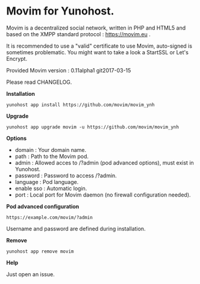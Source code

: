 Movim for Yunohost.
==========

Movim is a decentralized social network, written in PHP and HTML5 and based on the XMPP standard protocol : https://movim.eu .

It is recommended to use a "valid" certificate to use Movim, auto-signed is sometimes problematic. You might want to take a look a StartSSL or Let's Encrypt.

Provided Movim version : 0.11alpha1 git2017-03-15

Please read CHANGELOG.

**Installation**

    yunohost app install https://github.com/movim/movim_ynh

**Upgrade**

    yunohost app upgrade movim -u https://github.com/movim/movim_ynh

**Options**

* domain : Your domain name.
* path : Path to the Movim pod.
* admin : Allowed acces to /?admin (pod advanced options), must exist in Yunohost.
* password : Password to access /?admin.
* language : Pod language.
* enable sso : Automatic login.
* port : Local port for Movim daemon (no firewall configuration needed).

**Pod advanced configuration**

    https://example.com/movim/?admin

Username and password are defined during installation.

**Remove**

    yunohost app remove movim

**Help**

Just open an issue.

